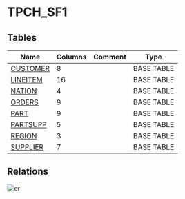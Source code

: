 # TPCH_SF1

## Tables

| Name | Columns | Comment | Type |
| ---- | ------- | ------- | ---- |
| [CUSTOMER](CUSTOMER.md) | 8 |  | BASE TABLE |
| [LINEITEM](LINEITEM.md) | 16 |  | BASE TABLE |
| [NATION](NATION.md) | 4 |  | BASE TABLE |
| [ORDERS](ORDERS.md) | 9 |  | BASE TABLE |
| [PART](PART.md) | 9 |  | BASE TABLE |
| [PARTSUPP](PARTSUPP.md) | 5 |  | BASE TABLE |
| [REGION](REGION.md) | 3 |  | BASE TABLE |
| [SUPPLIER](SUPPLIER.md) | 7 |  | BASE TABLE |

## Relations

![er](schema.svg)
